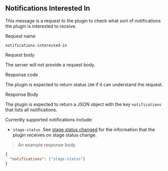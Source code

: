 ## Notifications Interested In

This message is a request to the plugin to check what sort of notifications the plugin is interested to receive.


<p class='request-name-heading'>Request name</p>

`notifications-interested-in`

<p class='request-body-heading'>Request body</p>

The server will not provide a request body.

<p class='response-code-heading'>Response code</p>

The plugin is expected to return status `200` if it can understand the request.

<p class='response-body-heading'>Response Body</p>

The plugin is expected to return a JSON object with the key `notifications` that lists all notifications.

Currently supported notifications include:

* `stage-status`. See [stage status changed](#stage-status-changed) for the information that the plugin receives on stage status change.

> An example response body

```json
{
  "notifications": ["stage-status"]
}
```
